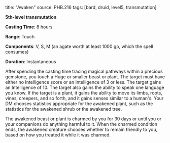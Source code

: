 title: "Awaken"
source: PHB.216
tags: [bard, druid, level5, transmutation]

**5th-level transmutation**

**Casting Time**: 8 hours

**Range**: Touch

**Components**: V, S, M (an agate worth at least 1000 gp, which the spell consumes)

**Duration**: Instantaneous

After spending the casting time tracing magical pathways within a precious gemstone, you touch a Huge or smaller beast or plant. The target must have either no Intelligence score or an Intelligence of 3 or less. The target gains an Intelligence of 10. The target also gains the ability to speak one language you know. If the target is a plant, it gains the ability to move its limbs, roots, vines, creepers, and so forth, and it gains senses similar to a human's. Your DM chooses statistics appropriate for the awakened plant, such as the statistics for the awakened shrub or the awakened tree.

The awakened beast or plant is charmed by you for 30 days or until you or your companions do anything harmful to it. When the charmed condition ends, the awakened creature chooses whether to remain friendly to you, based on how you treated it while it was charmed.
